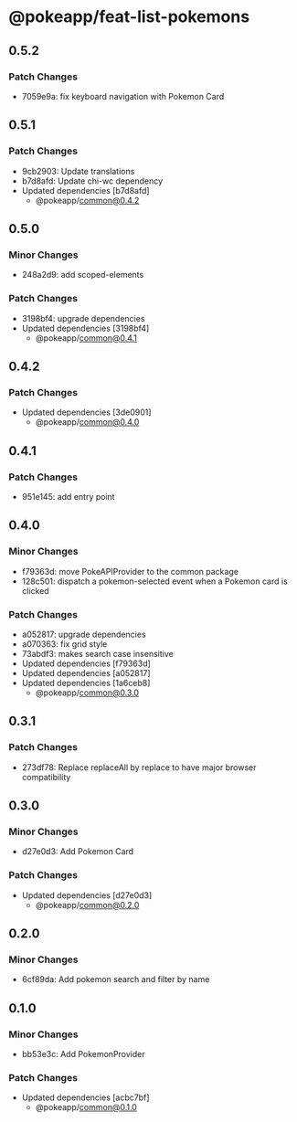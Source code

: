 # @pokeapp/feat-list-pokemons

## 0.5.2

### Patch Changes

- 7059e9a: fix keyboard navigation with Pokemon Card

## 0.5.1

### Patch Changes

- 9cb2903: Update translations
- b7d8afd: Update chi-wc dependency
- Updated dependencies [b7d8afd]
  - @pokeapp/common@0.4.2

## 0.5.0

### Minor Changes

- 248a2d9: add scoped-elements

### Patch Changes

- 3198bf4: upgrade dependencies
- Updated dependencies [3198bf4]
  - @pokeapp/common@0.4.1

## 0.4.2

### Patch Changes

- Updated dependencies [3de0901]
  - @pokeapp/common@0.4.0

## 0.4.1

### Patch Changes

- 951e145: add entry point

## 0.4.0

### Minor Changes

- f79363d: move PokeAPIProvider to the common package
- 128c501: dispatch a pokemon-selected event when a Pokemon card is clicked

### Patch Changes

- a052817: upgrade dependencies
- a070363: fix grid style
- 73abdf3: makes search case insensitive
- Updated dependencies [f79363d]
- Updated dependencies [a052817]
- Updated dependencies [1a6ceb8]
  - @pokeapp/common@0.3.0

## 0.3.1

### Patch Changes

- 273df78: Replace replaceAll by replace to have major browser compatibility

## 0.3.0

### Minor Changes

- d27e0d3: Add Pokemon Card

### Patch Changes

- Updated dependencies [d27e0d3]
  - @pokeapp/common@0.2.0

## 0.2.0

### Minor Changes

- 6cf89da: Add pokemon search and filter by name

## 0.1.0

### Minor Changes

- bb53e3c: Add PokemonProvider

### Patch Changes

- Updated dependencies [acbc7bf]
  - @pokeapp/common@0.1.0
